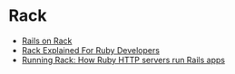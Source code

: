 # Rack

- [Rails on Rack](https://guides.rubyonrails.org/rails_on_rack.html)
- [Rack Explained For Ruby Developers](https://www.rubyguides.com/2018/09/rack-middleware/)
- [Running Rack: How Ruby HTTP servers run Rails apps](https://blog.appsignal.com/2017/01/24/ruby-magic-building-a-ruby-http-server-part-2-running-a-rails-app.html)
